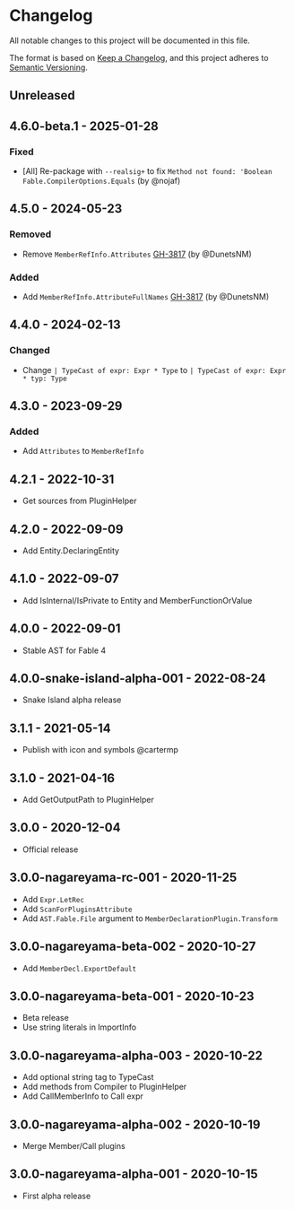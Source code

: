 # Changelog

All notable changes to this project will be documented in this file.

The format is based on [Keep a Changelog](https://keepachangelog.com/en/1.0.0/),
and this project adheres to [Semantic Versioning](https://semver.org/spec/v2.0.0.html).

## Unreleased

## 4.6.0-beta.1 - 2025-01-28

### Fixed

* [All] Re-package with `--realsig+` to fix `Method not found: 'Boolean Fable.CompilerOptions.Equals` (by @nojaf)

## 4.5.0 - 2024-05-23

### Removed

* Remove `MemberRefInfo.Attributes` [GH-3817](https://github.com/fable-compiler/Fable/pull/3817) (by @DunetsNM)

### Added

* Add `MemberRefInfo.AttributeFullNames` [GH-3817](https://github.com/fable-compiler/Fable/pull/3817) (by @DunetsNM)

## 4.4.0 - 2024-02-13

### Changed

* Change `| TypeCast of expr: Expr * Type` to `| TypeCast of expr: Expr * typ: Type`

## 4.3.0 - 2023-09-29

### Added

* Add `Attributes` to `MemberRefInfo`

## 4.2.1 - 2022-10-31

* Get sources from PluginHelper

## 4.2.0 - 2022-09-09

* Add Entity.DeclaringEntity

## 4.1.0 - 2022-09-07

* Add IsInternal/IsPrivate to Entity and MemberFunctionOrValue

## 4.0.0 - 2022-09-01

* Stable AST for Fable 4

## 4.0.0-snake-island-alpha-001 - 2022-08-24

* Snake Island alpha release

## 3.1.1 - 2021-05-14

* Publish with icon and symbols @cartermp

## 3.1.0 - 2021-04-16

* Add GetOutputPath to PluginHelper

## 3.0.0 - 2020-12-04

* Official release

## 3.0.0-nagareyama-rc-001 - 2020-11-25

* Add `Expr.LetRec`
* Add `ScanForPluginsAttribute`
* Add `AST.Fable.File` argument to `MemberDeclarationPlugin.Transform`

## 3.0.0-nagareyama-beta-002 - 2020-10-27

* Add `MemberDecl.ExportDefault`

## 3.0.0-nagareyama-beta-001 - 2020-10-23

* Beta release
* Use string literals in ImportInfo

## 3.0.0-nagareyama-alpha-003 - 2020-10-22

* Add optional string tag to TypeCast
* Add methods from Compiler to PluginHelper
* Add CallMemberInfo to Call expr

## 3.0.0-nagareyama-alpha-002 - 2020-10-19

* Merge Member/Call plugins

## 3.0.0-nagareyama-alpha-001 - 2020-10-15

* First alpha release
